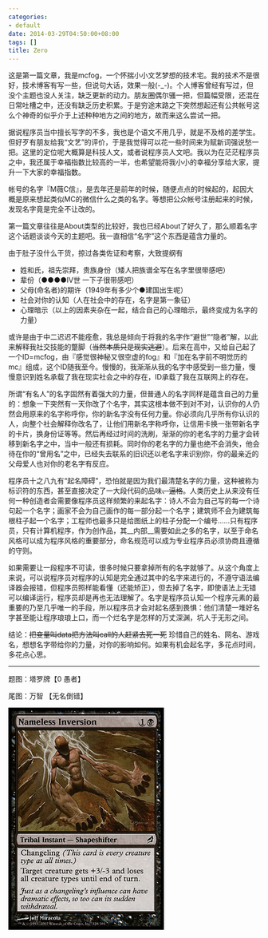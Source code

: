 ```yaml
---
categories:
- default
date: 2014-03-29T04:50:00+08:00
tags: []
title: Zero
---
```


这是第一篇文章，我是mcfog，一个怀揣小小文艺梦想的技术宅。我的技术不是很好，技术博客有写一些，但说句大话，效果一般(-_-)。个人博客曾经有写过，但没个主题也没人关注，缺乏更新的动力。朋友圈偶尔骚一把，但篇幅受限，还混在日常吐槽之中，还没有缺乏历史积累。于是穷途末路之下突然想起还有公共帐号这么个神奇的似乎介于上述种种地方之间的地方，故而来这么尝试一把。

据说程序员当中擅长写字的不多，我也是个语文不用几乎，就是不及格的差学生。但好歹有朋友给我“文艺”的评价，于是我觉得可以花一些时间来为赋新词强说愁一把。这里的定位呢大概算是科技人文，或者说程序员人文吧。我以为在茫茫程序员之中，我还属于幸福指数比较高的一半，也希望能将我小小的幸福分享给大家，提升一下大家的幸福指数。

<!--more-->

帐号的名字『M薇C信』，是去年还是前年的时候，随便点点的时候起的，起因大概是原来想起类似MC的微信什么之类的名字。等想把公众帐号注册起来的时候，发现名字竟是完全不让改的。

第一篇文章往往是About类型的比较好，我也已经About了好久了，那么顺着名字这个话题谈谈今天的主题吧。我一直相信“名字”这个东西是蕴含力量的。

由于肚子没什么干货，掠过各类佐证和考察，大致提纲有

+ 姓和氏，祖先崇拜，贵族身份（矮人把族谱全写在名字里很带感吧）
+ 辈份（●●●●IV世 一下子很带感吧）
+ 父母(命名者)的期许（1949年有多少个●建国出生呢）
+ 社会对你的认知（人在社会中的存在，名字是第一象征）
+ 心理暗示（以上的因素夹杂在一起，结合自己的心理暗示，最终变成为名字的力量）

或许是由于中二迟迟不能痊愈，我总是倾向于将我的名字作“避世”“隐者”解，以此来解释我社交技能的蹩脚（<del>当然本质只是现实逃避</del>）。后来在高中，又给自己起了一个ID=mcfog，由『感觉很神秘又很空虚的fog』和『加在名字前不明觉历的mc』组成，这个ID随我至今。慢慢的，我渐渐从我的名字中感受到一些力量，慢慢意识到姓名承载了我在现实社会之中的存在，ID承载了我在互联网上的存在。

所谓“有名人”的名字固然有着强大的力量，但普通人的名字同样是蕴含自己的力量的：想象一下突然有一天你改了个名字，其实这根本做不到对不对，认识你的人仍然会用原来的名字称呼你，你的新名字没有任何力量。你必须向几乎所有你认识的人，向整个社会解释你改名了，让他们用新名字称呼你，让信用卡换一张带新名字的卡片，换身份证等等。然后再经过时间的洗刷，渐渐的你的老名字的力量才会转移到新名字之中，当中一般还有损耗。同时你的老名字的力量也绝不会消失，他会待在你的“曾用名”之中，已经失去联系的旧识还以老名字来识别你，你的最亲近的父母爱人也对你的老名字有反应。

程序员十之八九有“起名障碍”，恐怕就是因为我们最清楚名字的力量，这种被称为标识符的东西，甚至直接决定了一大段代码的品味<del>、逼格</del>。人类历史上从来没有任何一种创造者会需要像程序员这样频繁的来起名字：诗人不会为自己写的每一个诗句起一个名字；画家不会为自己画作的每一部分起一个名字；建筑师不会为建筑每根柱子起一个名字；工程师也最多只是给图纸上的柱子分配一个编号……只有程序员，只有计算机程序，作为创作品，其__内部__需要如此之多的名字，以至于命名风格可以成为程序风格的重要部分，命名规范可以成为专业程序员必须协商且遵循的守则。

如果需要让一段程序不可读，很多时候只要拿掉所有的名字就够了。从这个角度上来说，可以说程序员对程序的认知是完全通过其中的名字来进行的，不遵守语法编译器会报错，但程序员照样能看懂（还能矫正），但去掉了名字，即使语法上无错可以编译运行，程序员却是再也无法理解了。名字是程序员认知一个程序元素的最重要的乃至几乎唯一的手段，所以程序员才会对起名感到畏惧：他们清楚一堆好名字甚至能让程序琅琅上口，而一个烂名字是怎样的万丈深渊，坑人于无形之间。

结论：<del>把变量叫data把方法叫call的人赶紧去死一死</del> 珍惜自己的姓名、网名、游戏名，想想名字带给你的力量，对你的影响如何。如果有机会起名字，多花点时间，多花点心思。

---

题图：塔罗牌【0 愚者】

尾图：万智 【无名倒错】

![](/img/2014-q1/lw128.jpg)
